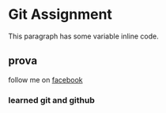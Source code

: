 # Git Assignment
This paragraph has some variable inline code.
## prova
follow me on [facebook](https://www.facebook.com/nuzhaztabassum.prova/)
### learned git and github
